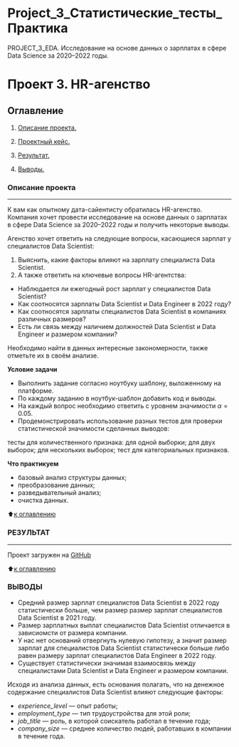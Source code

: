 # Project_3_Статистические_тесты_Практика
PROJECT_3_EDA. Исследование на основе данных о зарплатах в сфере Data Science за 2020–2022 годы.
# Проект 3. HR-агенство

## Оглавление

1. [Описание проекта.](https://github.com/nikita12354322/progect3eda/blob/main/проект.ipynb/README.md#описание-проекта)

1. [Проектный кейс.](https://github.com/nikita12354322/progect3eda/blob/main/проект.ipynb/README.md#проектный-кейс)

1. [Результат.](https://github.com/nikita12354322/progect3eda/blob/main/проект.ipynb/README.md/README.md#результат)

1. [Выводы.](https://github.com/nikita12354322/progect3eda/blob/main/проект.ipynb/README.md#выводы)

### Описание проекта
---

К вам как опытному дата-сайентисту обратилась HR-агенство. Компания хочет провести исследование на основе данных о зарплатах в сфере Data Science за 2020–2022 годы и получить некоторые выводы.

Агенство хочет ответить на следующие вопросы, касающиеся зарплат у специалистов Data Scientist:

1. Выяснить, какие факторы влияют на зарплату специалиста Data Scientist.
2. А также ответить на ключевые вопросы HR-агентства:
- Наблюдается ли ежегодный рост зарплат у специалистов Data Scientist?
- Как соотносятся зарплаты Data Scientist и Data Engineer в 2022 году?
- Как соотносятся зарплаты специалистов Data Scientist в компаниях различных размеров?
- Есть ли связь между наличием должностей Data Scientist и Data Engineer и размером компании?

Необходимо найти в данных интересные закономерности, также отметьте их в своём анализе.

**Условие задачи**

* Выполнить задание согласно ноутбуку шаблону, выложенному на платформе. 
* По каждому заданию в ноутбук-шаблон добавить код и выводы.
* На каждый вопрос необходимо ответить с уровнем значимости $\alpha=0.05$.
* Продемонстрировать использование разных тестов для проверки статистической значимости сделанных выводов:

тесты для количественного признака:
для одной выборки;
для двух выборок;
для нескольких выборок;
тест для категориальных признаков.

**Что практикуем**

* базовый анализ структуры данных;
* преобразование данных;
* разведывательный анализ;
* очистка данных.


⬆️[к оглавлению](https://github.com/nikita12354322/progect3eda/blob/main/проект.ipynb/README.md#оглавление)

### РЕЗУЛЬТАТ

---

Проект загружен на [GitHub](https://github.com/nikita12354322/progect3eda/blob/main/проект.ipynb)


⬆️[к оглавлению](https://github.com/nikita12354322/progect3eda/blob/main/проект.ipynb/README.md#оглавление)

### ВЫВОДЫ

*   Средний размер зарплат специалистов Data Scientist в 2022 году статистически больше, чем размер размер зарплат специалистов Data Scientist в 2021 году.
*   Размер зарплатных выплат специалистов Data Scientist отличается в зависиомсти от размера компании.
*   У нас нет оснований отвергнуть нулевую гипотезу, а значит размер зарплат для специалистов Data Scientist статистически больше либо равен размеру зарплат специалистов Data Engineer в 2022 году.
*   Существует статистически значимая взаимосвязь между специалистами Data Scientist и Data Engineer и размером компании.

Исходя из анализа данных, есть основания полагать, что на денежное содержание специалистов Data Scientist влияют следующие факторы:
*   *experience_level* — опыт работы;
*   *employment_type* — 	тип трудоустройства для этой роли;
*   *job_title* — 	роль, в которой соискатель работал в течение года;
*   *company_size* — 	среднее количество людей, работавших в компании в течение года.
